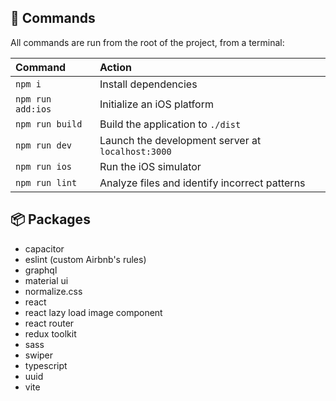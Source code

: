 ## 🧞 Commands
All commands are run from the root of the project, from a terminal:

| Command                   | Action                                             |
| :------------------------ | :------------------------------------------------- |
| `npm i`                   | Install dependencies                               |
| `npm run add:ios`         | Initialize an iOS platform                         |
| `npm run build`           | Build the application to `./dist`                  |
| `npm run dev`             | Launch the development server at `localhost:3000`  |
| `npm run ios`             | Run the iOS simulator                              |
| `npm run lint`            | Analyze files and identify incorrect patterns      |

## 📦 Packages
- capacitor
- eslint (custom Airbnb's rules)
- graphql
- material ui
- normalize.css
- react
- react lazy load image component
- react router
- redux toolkit
- sass
- swiper
- typescript
- uuid
- vite